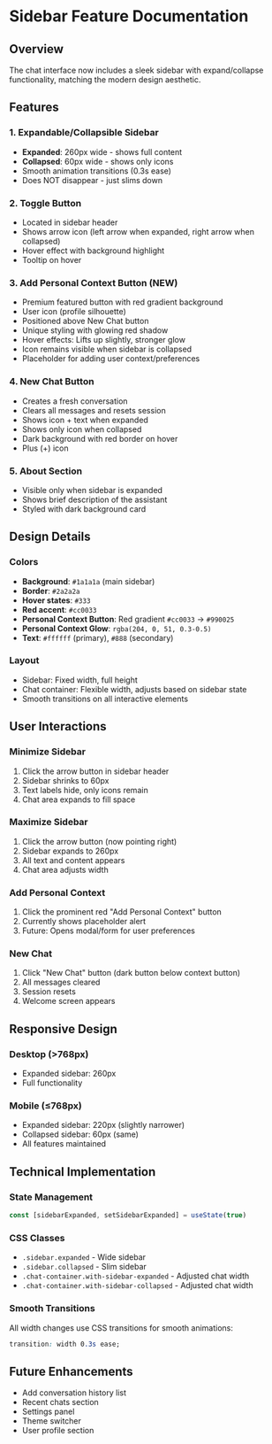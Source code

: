 # Sidebar Feature Documentation

## Overview
The chat interface now includes a sleek sidebar with expand/collapse functionality, matching the modern design aesthetic.

## Features

### 1. **Expandable/Collapsible Sidebar**
- **Expanded**: 260px wide - shows full content
- **Collapsed**: 60px wide - shows only icons
- Smooth animation transitions (0.3s ease)
- Does NOT disappear - just slims down

### 2. **Toggle Button**
- Located in sidebar header
- Shows arrow icon (left arrow when expanded, right arrow when collapsed)
- Hover effect with background highlight
- Tooltip on hover

### 3. **Add Personal Context Button** (NEW)
- Premium featured button with red gradient background
- User icon (profile silhouette)
- Positioned above New Chat button
- Unique styling with glowing red shadow
- Hover effects: Lifts up slightly, stronger glow
- Icon remains visible when sidebar is collapsed
- Placeholder for adding user context/preferences

### 4. **New Chat Button**
- Creates a fresh conversation
- Clears all messages and resets session
- Shows icon + text when expanded
- Shows only icon when collapsed
- Dark background with red border on hover
- Plus (+) icon

### 5. **About Section**
- Visible only when sidebar is expanded
- Shows brief description of the assistant
- Styled with dark background card

## Design Details

### Colors
- **Background**: `#1a1a1a` (main sidebar)
- **Border**: `#2a2a2a`
- **Hover states**: `#333`
- **Red accent**: `#cc0033`
- **Personal Context Button**: Red gradient `#cc0033` → `#990025`
- **Personal Context Glow**: `rgba(204, 0, 51, 0.3-0.5)`
- **Text**: `#ffffff` (primary), `#888` (secondary)

### Layout
- Sidebar: Fixed width, full height
- Chat container: Flexible width, adjusts based on sidebar state
- Smooth transitions on all interactive elements

## User Interactions

### Minimize Sidebar
1. Click the arrow button in sidebar header
2. Sidebar shrinks to 60px
3. Text labels hide, only icons remain
4. Chat area expands to fill space

### Maximize Sidebar
1. Click the arrow button (now pointing right)
2. Sidebar expands to 260px
3. All text and content appears
4. Chat area adjusts width

### Add Personal Context
1. Click the prominent red "Add Personal Context" button
2. Currently shows placeholder alert
3. Future: Opens modal/form for user preferences

### New Chat
1. Click "New Chat" button (dark button below context button)
2. All messages cleared
3. Session resets
4. Welcome screen appears

## Responsive Design

### Desktop (>768px)
- Expanded sidebar: 260px
- Full functionality

### Mobile (≤768px)
- Expanded sidebar: 220px (slightly narrower)
- Collapsed sidebar: 60px (same)
- All features maintained

## Technical Implementation

### State Management
```typescript
const [sidebarExpanded, setSidebarExpanded] = useState(true)
```

### CSS Classes
- `.sidebar.expanded` - Wide sidebar
- `.sidebar.collapsed` - Slim sidebar
- `.chat-container.with-sidebar-expanded` - Adjusted chat width
- `.chat-container.with-sidebar-collapsed` - Adjusted chat width

### Smooth Transitions
All width changes use CSS transitions for smooth animations:
```css
transition: width 0.3s ease;
```

## Future Enhancements

- Add conversation history list
- Recent chats section
- Settings panel
- Theme switcher
- User profile section
